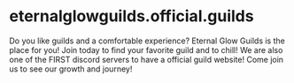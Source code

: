 # eternalglowguilds.official.guilds
Do you like guilds and a comfortable experience? Eternal Glow Guilds is the place for you! Join today to find your favorite guild and to chill! We are also one of the FIRST discord servers to have a official guild website! Come join us to see our growth and journey!
